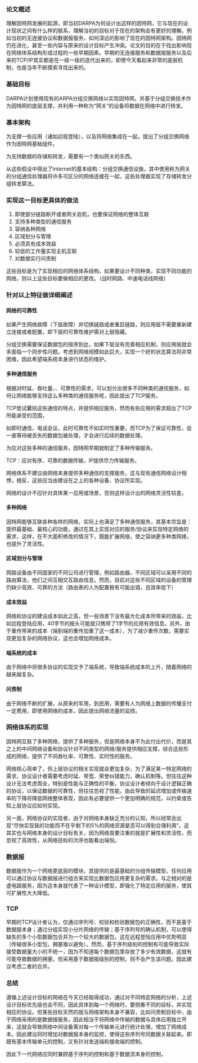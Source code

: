 ### 论文概述

理解因特网发展的起源，即当初DARPA为何设计出这样的因特网，它与现在的设计现状之间有什么样的联系，理解当初的目标对于现在的架构会有更好的理解。例如当初的无连接协议和数据报服务，如何深远的影响了现在的因特网架构。因特网仍在进化，甚至一些内容与原来的设计目标产生冲突。论文的目的在于找出影响现在网络体系结构形成过程的一些早期因素。早期的无连接服务和数据报服务以及后来的TCP/IP其实都是在一级一级的迭代出来的，即使今天看起来非常的底层机制，也是当年不断摸索寻找出来的。

### 基础目标

DARPA计划使用现有的ARPA分组交换网络以实现因特网，并基于分组交换技术作为因特网的底层支撑，并利用一种称为“网关”的设备将数据在网络中进行转发。

### 基本架构

为支撑一些应用（诸如远程登陆），以及将网络集成在一起，提出了分组交换网络作为因特网基础组件。

为支持数据的存储和转发，需要有一个类似网关的东西。

从这些假设中得出了Internet的基本结构：分组交换通信设施，其中使用称为网关的分组通信处理器将许多可区分的网络连接在一起，这些处理器实现了存储转发分组转发算法。

### 实现这一目标更具体的做法

1. 即使部分链路断开或者网关宕机，也要保证网络的整体互联
2. 支持多种类型的通信服务
3. 容纳各种网络
4. 区域划分与管理
5. 必须具有成本效益
6. 较低的工作量实现主机互联
7. 对数据实行问责制

这些目标是为了实现相应的网络体系结构，如果要设计不同种类，实现不同功能的网络，则以上这些目标要做相应的更改。（战时网路、中速电话线网络）

### 针对以上特征做详细阐述

#### 网络的可靠性

如果产生网络故障（下层故障）并切换链路或者重启链路，则应用层不需要重新建立连接或者配置，即下层的可靠性维护需对上层隐藏。

分组交换需要保证数据包的按序到达，如果下层没有完善相应机制，则应用层就会多面临一个同步性问题。考虑到网络规模如此巨大，实现一个好的状态算法将非常困难，因此希望端系统本身进行状态的维护。

#### 多种通信服务

根据对时延、吞吐量、、可靠性的需求，可以划分出很多不同种类的通信服务，如何让网络能够支持这么多种类的通信服务呢，因此提出了TCP服务。

TCP尝试囊括这些通信的特点，并提供相应服务，然而有些应用的需求超出了TCP所能承受的范围，

如即时通信，电话会议，此时可靠性不如实时性重要，而TCP为了保证可靠性，会一直等待被丢失的数据包被处理，才会进行后续的数据处理。

为应对这些多种的通信服务，因特网早期就制定了多种传输服务。

TCP：应对有序、可靠的数据传输，IP提供尽力传输服务。

网络体系不建议由网络本身提供多种通信的支撑服务，这与现有通信网络设计相悖。相反，这些应当由建设在之上的各种设备、协议所实现。

网络的设计不应针对具体某一应用或场景，否则这样设计出的网络灵活性较差。

#### 多种网络

因特网能够互联各种各样的网络，实际上也满足了多种通信服务，其基本宗旨是：提供最基础、最核心的功能，通过在其上实现对应的服务/协议来实现特定网络的需求，这样，在不大面积修改的情况下，既能扩展网络，使之容纳更多种类网络，也提升了灵活性。

#### 区域划分与管理

网路设备由不同国家的不同公司进行管理，例如路由器，不同区域可以采用不同的路由算法，他们之间互相交互路由信息。然而，目前对这些不同区域的设备的管理仍缺少高效、可靠的方法（路由表的人为配置极有可能出错，且效率低下）

#### 成本效益

网络和协议的建设成本如此之高，但一些场景下没有最大化成本所带来的效益，比如远程登陆应用，40字节的报头可能就只携带了1字节的应用有效信息。另外，由于重传带来的成本（端到端的重传加重了这一成本），为了减少重传次数，需要实现更加复杂的网络协议，这也会增加网络成本。

#### 端系统的成本

由于网络中将很多协议的实现交予了端系统，导致端系统成本的上升，随着网络的越来越复杂。

#### 问责制

由于网络不断的扩展，从原来的军用，到民用，需要有人为网络上数据的传播支付一定费用，即使用网络的成本，因此提出网络流量的监控。

### 网络体系的实现

因特网互联了多种网络，提供了多种服务，但是网络本身不为此付出代价，而是其之上的中间网络设备和协议针对不同类型的网络/服务提供相应支撑，综合这些形成的网络，提供了不同吞吐率、可靠性、实时性的服务。

网络核心简单了，但上层协议的相关实现就会更加复杂，为了满足某一特定网络的需求，协议设计者需要考虑时延、带宽、荣誉纠错能力，确认机制等。但往往这种设计无法考虑周全，特别是性能与正确性的平衡，协议设计者倾向于设计逻辑正确的协议，以保证数据的可靠性，但往往忽视了性能，由此导致的延迟增加或传输速率的下降将降低网络整体表现，因此有必要提供一个更加明确的规范，以约束或告知上层协议应如何实现。

另一面，网络协议的实现者，由于对网络本身缺乏充分的认知，所以经常会出现“尽快实现我的功能而不在乎剩下的5%的网络资源是否可以得到合理利用”。这其实也与网络本身的设计目标有关，因为网络首要注重的就是扩展性和灵活性，而忽视了高效性，从网络目标的次序也能看出端倪。

### 数据报

数据报作为一个网络更底层的模块，其提供的是最基础的分组传输模型，任何应用可以通过协议与数据报进行组合来实现比数据包应用更复杂的需求。与之相对的是虚电路服务，因为这本身就代表了一种设计模型，即强化了特定应用的服务，使其可扩展性大大降低。

### TCP

早期的TCP设计者认为，仅通过序列号、校验和检验数据包的正确性，而不是基于数据报本身；通过分组实现小分片网络的传输；基于序列号的确认机制，可以使得缺失的多个小型数据包合并为一个较大的数据包，这在远程登陆应用中优势明显（传输很多小型包，拥塞难以避免）。然而，基于序列级别的控制有可能导致实际接受数据量大小的不统一，因为不知道每个数据包里存放了多少有效数据，这就有可能导致数据的拥塞，但采用基于数据报级别的控制，则不会产生该问题。因此建议考虑二者的合并。

### 总结

遵循上述设计目标的网络在今天已经取得成功，通过对不同特定网络的分析，上述设计目标优先级也会不同，因此具体到每一个网络时，要侧重不同的目标，并实现相应的协议。但某些目标天然的就与网络架构本身不兼容，比如问责制目标中，由于网络采用的是数据报服务，因此相当于将网络中传输的数据与具体应用独立开来，这就会导致网络中间设备需对每一个传输单元进行统计处理，增加了网络成本。因此建议同时增加对数据报本身的监控，使得这些序列号同数据关联起来。即既有基本传输单元的控制，又有针对发送端和接收端的控制。

因此下一代网络应同时兼顾基于序列的控制和基于数据流本身的控制，

